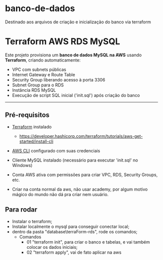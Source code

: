 # banco-de-dados
Destinado aos arquivos de criação e inicialização do banco via terraform 


# Terraform AWS RDS MySQL

Este projeto provisiona um **banco de dados MySQL na AWS** usando **Terraform**, criando automaticamente:

- VPC com subnets públicas
- Internet Gateway e Route Table
- Security Group liberando acesso à porta 3306
- Subnet Group para o RDS
- Instância RDS MySQL
- Execução de script SQL inicial ('init.sql') após criação do banco

---

## Pré-requisitos

- [Terraform](https://www.terraform.io/downloads) instalado
    - https://developer.hashicorp.com/terraform/tutorials/aws-get-started/install-cli

- [AWS CLI](https://aws.amazon.com/cli/) configurado com suas credenciais
- Cliente MySQL instalado (necessário para executar 'init.sql' no Windows)
- Conta AWS ativa com permissões para criar VPC, RDS, Security Groups, etc.

- Criar na conta normal da aws, não usar academy, por algum motivo mágico do mundo não dá pra criar nem usuário.

## Para rodar
 - Instalar o terraform;
 - Instalar localmente o mysql para conseguir conectar local;
 - dentro da pasta "database\terraForm-rds", rode os comandos;
    - Comandos
        - 01 "terraform init", para criar o banco e tabelas, e vai também colocar os dados iniciais;
        - 02 "terraform apply", vai de fato aplicar na aws

